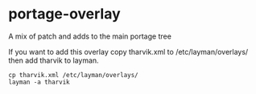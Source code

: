 portage-overlay
===============

A mix of patch and adds to the main portage tree

If you want to add this overlay copy tharvik.xml to /etc/layman/overlays/
then add tharvik to layman.
```
cp tharvik.xml /etc/layman/overlays/
layman -a tharvik
```
